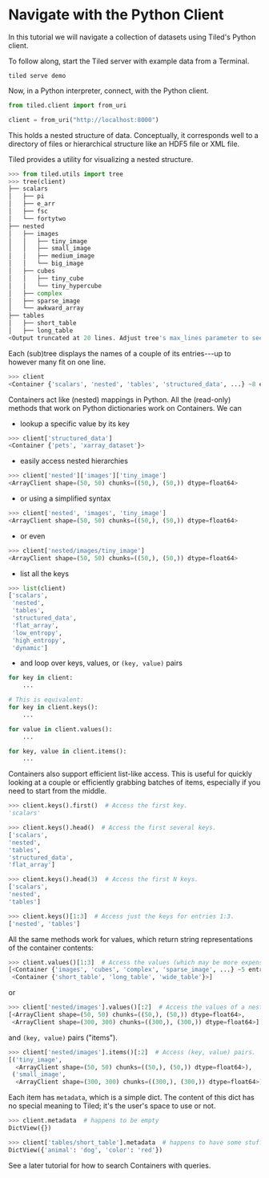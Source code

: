# Navigate with the Python Client

In this tutorial we will navigate a collection of datasets using Tiled's Python
client.

To follow along, start the Tiled server with example data from a Terminal.

```
tiled serve demo
```

Now, in a Python interpreter, connect, with the Python client.

```python
from tiled.client import from_uri

client = from_uri("http://localhost:8000")
```

This holds a nested structure of data. Conceptually, it corresponds well to
a directory of files or hierarchical structure like an HDF5 file or XML file.

Tiled provides a utility for visualizing a nested structure.

```python
>>> from tiled.utils import tree
>>> tree(client)
├── scalars
│   ├── pi
│   ├── e_arr
│   ├── fsc
│   └── fortytwo
├── nested
│   ├── images
│   │   ├── tiny_image
│   │   ├── small_image
│   │   ├── medium_image
│   │   └── big_image
│   ├── cubes
│   │   ├── tiny_cube
│   │   └── tiny_hypercube
│   ├── complex
│   ├── sparse_image
│   └── awkward_array
├── tables
│   ├── short_table
│   ├── long_table
<Output truncated at 20 lines. Adjust tree's max_lines parameter to see more.>
```

Each (sub)tree displays the names of a couple of its entries---up to
however many fit on one line.


```python
>>> client
<Container {'scalars', 'nested', 'tables', 'structured_data', ...} ~8 entries>
```

Containers act like (nested) mappings in Python. All the (read-only) methods
that work on Python dictionaries work on Containers. We can

* lookup a specific value by its key

```python
>>> client['structured_data']
<Container {'pets', 'xarray_dataset'}>
```

* easily access nested hierarchies

```python
>>> client['nested']['images']['tiny_image']
<ArrayClient shape=(50, 50) chunks=((50,), (50,)) dtype=float64>
```

* or using a simplified syntax

```python
>>> client['nested', 'images', 'tiny_image']
<ArrayClient shape=(50, 50) chunks=((50,), (50,)) dtype=float64>
```

* or even

```python
>>> client['nested/images/tiny_image']
<ArrayClient shape=(50, 50) chunks=((50,), (50,)) dtype=float64>
```

* list all the keys

```python
>>> list(client)
['scalars',
 'nested',
 'tables',
 'structured_data',
 'flat_array',
 'low_entropy',
 'high_entropy',
 'dynamic']
```

* and loop over keys, values, or ``(key, value)`` pairs

```python
for key in client:
    ...

# This is equivalent:
for key in client.keys():
    ...

for value in client.values():
    ...

for key, value in client.items():
    ...
```

Containers also support efficient list-like access. This is useful for quickly
looking at a couple or efficiently grabbing batches of items, especially if you
need to start from the middle.

```python
>>> client.keys().first()  # Access the first key.
'scalars'

>>> client.keys().head()  # Access the first several keys.
['scalars',
'nested',
'tables',
'structured_data',
'flat_array']

>>> client.keys().head(3)  # Access the first N keys.
['scalars',
'nested',
'tables']

>>> client.keys()[1:3]  # Access just the keys for entries 1:3.
['nested', 'tables']
```

All the same methods work for values, which return string representations of the
container contents:

```python
>>> client.values()[1:3]  # Access the values (which may be more expensive).
[<Container {'images', 'cubes', 'complex', 'sparse_image', ...} ~5 entries>,
 <Container {'short_table', 'long_table', 'wide_table'}>]
```

or

```python
>>> client['nested/images'].values()[:2]  # Access the values of a nested container
[<ArrayClient shape=(50, 50) chunks=((50,), (50,)) dtype=float64>,
 <ArrayClient shape=(300, 300) chunks=((300,), (300,)) dtype=float64>]
```

and `(key, value)` pairs ("items").

```python
>>> client['nested/images'].items()[:2]  # Access (key, value) pairs.
[('tiny_image',
  <ArrayClient shape=(50, 50) chunks=((50,), (50,)) dtype=float64>),
 ('small_image',
  <ArrayClient shape=(300, 300) chunks=((300,), (300,)) dtype=float64>)]
```

Each item has ``metadata``, which is a simple dict.
The content of this dict has no special meaning to Tiled; it's the user's
space to use or not.

```python
>>> client.metadata  # happens to be empty
DictView({})

>>> client['tables/short_table'].metadata  # happens to have some stuff
DictView({'animal': 'dog', 'color': 'red'})
```

See a later tutorial for how to search Containers with queries.

